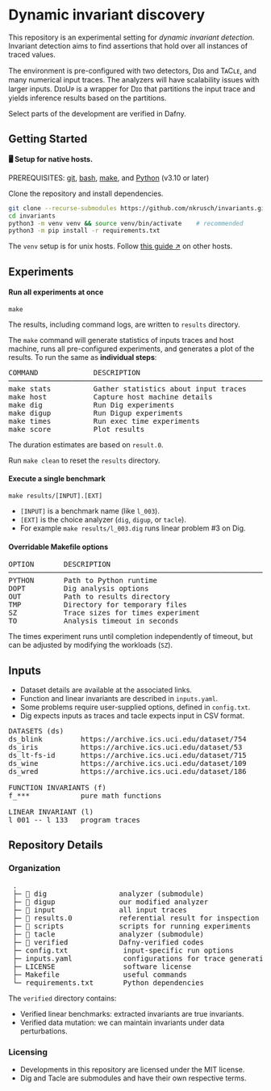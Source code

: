 # Dynamic invariant discovery

This repository is an experimental setting for _dynamic invariant detection_.
Invariant detection aims to find assertions that hold over all instances of traced values.

The environment is pre-configured with two detectors, Dɪɢ and TᴀCʟᴇ, and many numerical input traces.
The analyzers will have scalability issues with larger inputs. 
DɪɢUᴘ is a wrapper for Dɪɢ that partitions the input trace and yields inference results based on the partitions.

Select parts of the development are verified in Dafny.


## Getting Started

**🖥️ Setup for native hosts.** 

PREREQUISITES:
[git](https://git-scm.com/downloads), 
[bash](https://www.gnu.org/software/bash/),
[make](https://www.gnu.org/software/make/), and
[Python](https://www.python.org/downloads/) (v3.10 or later)

Clone the repository and install dependencies.
```bash
git clone --recurse-submodules https://github.com/nkrusch/invariants.git
cd invariants
python3 -m venv venv && source venv/bin/activate    # recommended
python3 -m pip install -r requirements.txt
```

The `venv` setup is for unix hosts. 
Follow [this guide &nearr;](https://docs.python.org/3/library/venv.html#creating-virtual-environments) on other hosts.


## Experiments

#### Run all experiments at once

    make

The results, including command logs, are written to `results` directory.

The `make` command will generate statistics of inputs traces and host machine,
runs all pre-configured experiments, and generates a plot of the results.
To run the same as **individual steps**:

<pre>
COMMAND             DESCRIPTION                                 DURATION
────────────────────────────────────────────────────────────────────────
make stats          Gather statistics about input traces         < 1 min
make host           Capture host machine details                 < 1 min
make dig            Run Dig experiments                          ~30 min
make digup          Run Digup experiments                         ~5 min
make times          Run exec time experiments                    ~30 min
make score          Plot results                                 < 1 min
</pre>

The duration estimates are based on `result.0`.

Run `make clean` to reset the `results` directory.    


#### Execute a single benchmark

    make results/[INPUT].[EXT]

* `[INPUT]` is a benchmark name (like `l_003`).
* `[EXT]` is the choice analyzer (`dig`, `digup`, or `tacle`). 
* For example `make results/l_003.dig` runs linear problem #3 on Dig.

#### Overridable Makefile options

<pre>
OPTION       DESCRIPTION                                         DEFAULT             
────────────────────────────────────────────────────────────────────────
PYTHON       Path to Python runtime                              python3
DOPT         Dig analysis options
OUT          Path to results directory                           results
TMP          Directory for temporary files                          .tmp
SZ           Trace sizes for times experiment               25 50 75 100
TO           Analysis timeout in seconds                              90
</pre>

The times experiment runs until completion independently of timeout,
but can be adjusted by modifying the workloads (`SZ`).


## Inputs

* Dataset details are available at the associated links.
* Function and linear invariants are described in `inputs.yaml`.
* Some problems require user-supplied options, defined in `config.txt`.
* Dig expects inputs as traces and tacle expects input in CSV format.

<pre>
DATASETS (ds)                                                              
ds_blink         https://archive.ics.uci.edu/dataset/754
ds_iris          https://archive.ics.uci.edu/dataset/53
ds_lt-fs-id      https://archive.ics.uci.edu/dataset/715
ds_wine          https://archive.ics.uci.edu/dataset/109
ds_wred          https://archive.ics.uci.edu/dataset/186

FUNCTION INVARIANTS (f)   
f_***            pure math functions 

LINEAR INVARIANT (l)
l_001 -- l_133   program traces
</pre>


## Repository Details

### Organization

<pre>
 .
 ├─ 📁 dig                 analyzer (submodule)
 ├─ 📁 digup               our modified analyzer
 ├─ 📁 input               all input traces 
 ├─ 📁 results.0           referential result for inspection
 ├─ 📁 scripts             scripts for running experiments
 ├─ 📁 tacle               analyzer (submodule) 
 ├─ 📁 verified            Dafny-verified codes
 ├─ config.txt             input-specific run options
 ├─ inputs.yaml            configurations for trace generation
 ├─ LICENSE                software license
 ├─ Makefile               useful commands
 └─ requirements.txt       Python dependencies
</pre>

The `verified` directory contains:
* Verified linear benchmarks: extracted invariants are true invariants.
* Verified data mutation: we can maintain invariants under data perturbations.

### Licensing

* Developments in this repository are licensed under the MIT license.
* Dig and Tacle are submodules and have their own respective terms.
